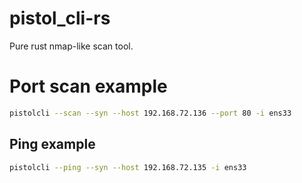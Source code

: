 # pistol_cli-rs

Pure rust nmap-like scan tool.

# Port scan example

```bash
pistolcli --scan --syn --host 192.168.72.136 --port 80 -i ens33
```

## Ping example

```bash
pistolcli --ping --syn --host 192.168.72.135 -i ens33
```